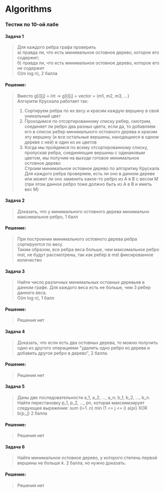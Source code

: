 # Algorithms
### Тестик по 10-ой лабе
#### Задача 1  
  > Для каждого ребра графа проверить  
  > а) правда ли, что есть минимальное остовное дерево, которое его содержит;  
  > б) правда ли, что есть минимальное остовное дерево, которое его не содержит  
  > O(m log n), 2 балла  
#### Решение:  
  > Вместо g[i][j] = int -> g[i][j] = vector<int> = {m1, m2, m3, ...}  
  > Алгоритм Крускала работает так:  
  > 1) Сортируем ребра по их весу и красим каждую вершину в свой уникальный цвет  
  > 2) Проходимся по отсортированному списку ребер, смотрим, соединяет ли ребро два разных цвета, если да, то добавляем его в список ребер минимального остовного дерева и красим эту вершину (и все остальные вершины, находящиеся в одном дереве с ней) в один из их цветов
  > 3) Когда мы пройдемся по всему отсортированному списку, пропуская ребра, соединяющие вершины с одинаковым цветом, мы получим на выходе готовое минимальное остовное дерево  
> Строим минимальное остовное дерево по алгоритму Крускала
Для каждого ребра проверяем, есть ли оно в данном дереве или может ли оно заменить какое-то ребро из A в B с весом M (при этом данное ребро тоже должно быть из А в В и иметь вес М)
#### Задача 2  
  > Доказать, что у минимального остовного дерева минимально максимальное ребро, 1 балл
#### Решение:  
  > При построении минимального остовного дерева ребра сортируются по весу.<br>
  > Таким образом, все ребра веса больше, чем максимальное ребро mst, не будут рассмотрены, так как ребер в mst фиксированное количество
#### Задача 3  
  > Найти число различных минимальных остовных деревьев в данном графе. Для каждого веса есть не больше, чем 3 ребер данного веса.  
  > O(m log n), 1 балл
#### Решение:  
  > Решения нет
#### Задача 4  
  > Доказать, что если есть два остовных дерева, то можно получить одно из другого операциями "удалить одно ребро из дерева и добавить другое ребро в дерево", 2 балла.
#### Решение:  
  > Решения нет
#### Задача 5
  > Даны две последовательности a_1, a_2, ..., a_n; b_1, b_2, ..., b_n.
  > Найти перестановку p_1, p_2, ..., pn, которая максимизирует следующее выражение:
  > sum (i=1..n) min (1 <= j <= i) a{pi} XOR b{p_j}
  > 2 балла
#### Решение:  
  > Решения нет
#### Задача 6
  > Найти минимальное остовное дерево, у которого степень первой вершины не больше k. 2 балла, но нужно доказать.
#### Решение:  
  > Решения нет
